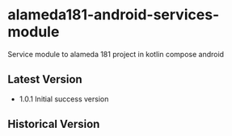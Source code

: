 # alameda181-android-services-module
Service module to alameda 181 project in kotlin compose android

## Latest Version

- 1.0.1 Initial success version

## Historical Version
